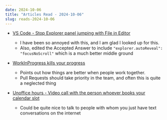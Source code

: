```yaml
---
date: 2024-10-06
title: "Articles Read - 2024-10-06"
slug: reads-2024-10-06
---
```




* [VS Code - Stop Explorer panel jumping with File in Editor ][1]
  * I have been so annoyed with this, and I am glad I looked up for this.
  * Also, edited the Accepted Answer to include `"explorer.autoReveal": "focusNoScroll"` which is a much better middle ground
* [WorkInProgress kills your progress][2]
  * Points out how things are better when people work together.
  * Pull Requests should take priority in the team, and often this is quite a neglected thing
* [Unoffice hours - Video call with the person whoever books your calendar slot][3]
  * Could be quite nice to talk to people with whom you just have text conversations on the internet



  [1]: https://stackoverflow.com/a/41066250/979772
  [2]: https://swizec.com/blog/workinprogress-kills-your-progress/
  [3]: https://interconnected.org/home/2020/09/24/unoffice_hours
